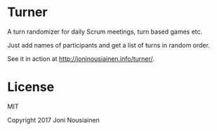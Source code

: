 # Turner

A turn randomizer for daily Scrum meetings, turn based games etc.

Just add names of participants and get a list of turns in random order.

See it in action at http://joninousiainen.info/turner/.

# License

MIT

Copyright 2017 Joni Nousiainen

